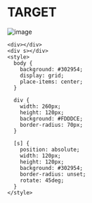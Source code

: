 # TARGET

![image](https://github.com/gaschneider/cssbattle/assets/16023844/f1cd9c60-7663-40f0-8d20-0c9a3b87d129)

```
<div></div>
<div s></div>
<style>
  body {
    background: #302954;
    display: grid;
    place-items: center;
  }

  div {
    width: 260px;
    height: 120px;
    background: #FDDDCE;
    border-radius: 70px;
  }

  [s] {
    position: absolute;
    width: 120px;
    height: 120px;
    background: #302954;
    border-radius: unset;
    rotate: 45deg;
  }
</style>
```
